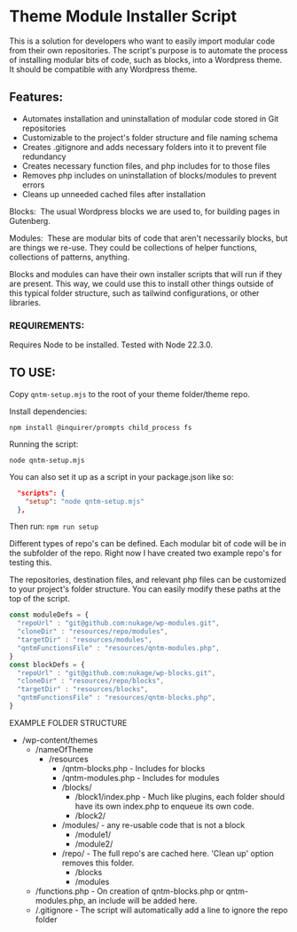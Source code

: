 # Theme Module Installer Script

This is a solution for developers who want to easily import modular code from their own repositories. The script's purpose is to automate the process of installing modular bits of code, such as blocks, into a Wordpress theme. It should be compatible with any Wordpress theme.

## Features:
- Automates installation and uninstallation of modular code stored in Git repositories
- Customizable to the project's folder structure and file naming schema
- Creates .gitignore and adds necessary folders into it to prevent file redundancy
- Creates necessary function files, and php includes for to those files
- Removes php includes on uninstallation of blocks/modules to prevent errors
- Cleans up unneeded cached files after installation

Blocks:  The usual Wordpress blocks we are used to, for building pages in Gutenberg.

Modules:  These are modular bits of code that aren't necessarily blocks, but are things we re-use. They could be collections of helper functions, collections of patterns, anything.

Blocks and modules can have their own installer scripts that will run if they are present. This way, we could use this to install other things outside of this typical folder structure, such as tailwind configurations, or other libraries.

### REQUIREMENTS:

Requires Node to be installed. Tested with Node 22.3.0.

## TO USE:

Copy `qntm-setup.mjs` to the root of your theme folder/theme repo.

Install dependencies: 

`npm install @inquirer/prompts child_process fs`

Running the script:

`node qntm-setup.mjs`

You can also set it up as a script in your package.json like so:

```JSON
  "scripts": {
    "setup": "node qntm-setup.mjs"
  },
```
Then run: 
`npm run setup`

Different types of repo's can be defined. Each modular bit of code will be in the subfolder of the repo. Right now I have created two example repo's for testing this.  

The repositories, destination files, and relevant php files can be customized to your project's folder structure. You can easily modify these paths at the top of the script.

```Javascript
const moduleDefs = {
  "repoUrl" : "git@github.com:nukage/wp-modules.git",
  "cloneDir" : "resources/repo/modules",
  "targetDir" : "resources/modules",
  "qntmFunctionsFile" : "resources/qntm-modules.php",
}
const blockDefs = {
  "repoUrl" : "git@github.com:nukage/wp-blocks.git",
  "cloneDir" : "resources/repo/blocks",
  "targetDir" : "resources/blocks",
  "qntmFunctionsFile" : "resources/qntm-blocks.php",
}
```

EXAMPLE FOLDER STRUCTURE

- /wp-content/themes
    - /nameOfTheme  
        - /resources
            - /qntm-blocks.php - Includes for blocks
            - /qntm-modules.php - Includes for modules
            - /blocks/
                - /block1/index.php - Much like plugins, each folder should have its own index.php to enqueue its own code.
                - /block2/
            - /modules/ - any re-usable code that is not a block
                - /module1/
                - /module2/ 
            - /repo/ - The full repo's are cached here. 'Clean up' option removes this folder.
                - /blocks
                - /modules
    - /functions.php - On creation of qntm-blocks.php or qntm-modules.php, an include will be added here.
    - /.gitignore - The script will automatically add a line to ignore the repo folder
